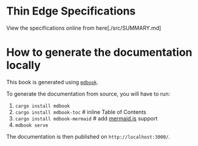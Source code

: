 # Thin Edge Specifications

View the specifications online from here[./src/SUMMARY.md]

# How to generate the documentation locally
This book is generated using [`mdbook`](https://lib.rs/crates/mdbook).

To generate the documentation from source, you will have to run:
1. `cargo install mdbook`
2. `cargo install mdbook-toc`       # inline Table of Contents
3. `cargo install mdbook-mermaid`   # add [mermaid.js](https://mermaid-js.github.io/mermaid/#/) support
4. `mdbook serve`

The documentation is then published on `http://localhost:3000/`.
